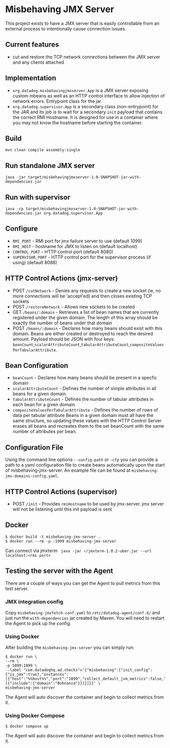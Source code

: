 # Misbehaving JMX Server
This project exists to have a JMX server that is easily controllable from an external process
to intentionally cause connection issues.

## Current features
- cut and restore the TCP network connections between the JMX server and any clients attached

## Implementation
- `org.datadog.misbehavingjmxserver.App` is a JMX server exposing custom mbeans
as well as an HTTP control interface to allow injection of network errors. Entrypoint class for the jar.
- `org.datadog.supervisor.App` is a secondary class (non-entrypoint) for the JAR and its job is to wait for
a secondary `init` payload that contains the correct RMI Hostname. It is designed for use in a container where you may not know the hostname before starting the container.

## Build
`mvn clean compile assembly:single`

## Run standalone JMX server
`java -jar target/misbehavingjmxserver-1.0-SNAPSHOT-jar-with-dependencies.jar`

## Run with supervisor
`java -cp target/misbehavingjmxserver-1.0-SNAPSHOT-jar-with-dependencies.jar org.datadog.supervisor.App`

## Configure
- `RMI_PORT` - RMI port for jmx failure server to use (default 1099)
- `RMI_HOST` - hostname for JMX to listen on (default localhost)
- `CONTROL_PORT` - HTTP control port (default 8080)
- `SUPERVISOR_PORT` - HTTP control port for the supervisor process (if using) (default 8088)

## HTTP Control Actions (jmx-server)
- POST `/cutNetwork` - Denies any requests to create a new socket (ie, no more connections will be 'accept'ed) and then closes existing TCP sockets
- POST `/restoreNetwork` - Allows new sockets to be created
- GET `/beans/:domain` - Retrieves a list of bean names that are currently registered under the given domain. The length of this array should be exactly the number of beans under that domain
- POST `/beans/:domain` - Declares how many beans should exist with this domain. Beans are either created or destroyed to reach the desired amount. Payload should be JSON with four keys: `beanCount`,`scalarAttributeCount`,`tabularAttributeCount`,`compositeValuesPerTabularAttribute`.

## Bean Configuration
- `beanCount` - Declares how many beans should be present in a specfic domain
- `scalarAttributeCount` - Defines the number of simple attributes in all beans for a given domain
- `tabularAttributeCount` - Defines the number of tabular attributes in each bean for a given domain
- `compositeValuesPerTabularAttribute` - Defines the number of rows of data per tabular attribute
Beans in a given domain must all have the same structure, so updating these values with the HTTP Control Server erases all beans and recreates them to the set beanCount with the same number of attributes per bean.

## Configuration File
Using the command line options `--config-path` or `-cfp` you can provide a path to a yaml configuration file to create beans automatically upon the start of misbehaving-jmx-server.
An example file can be found at `misbehaving-jmx-domains-config.yaml`.


## HTTP Control Actions (supervisor)
- POST `/init` - Provides `rmiHostname` to be used by jmx-server. jmx server will not be listening until this init payload is sent

## Docker
```
$ docker build -t misbehaving-jmx-server .
$ docker run --rm -p :1099 misbehaving-jmx-server
```

Can connect via jmxterm ` java -jar ~/jmxterm-1.0.2-uber.jar --url localhost:<rmi port>`

## Testing the server with the Agent

There are a couple of ways you can get the Agent to pull metrics from this test server.

### JMX integration config

Copy `misbehaving-jmxfetch-conf.yaml` to `/etc/datadog-agent/conf.d/` and just run the `with-dependencies` jar created by Maven.
You will need to restart the Agent to pick up the config.

### Using Docker

After building the `misbehaving-jmx-server` you can simply run:

```shell
$ docker run \
--rm \
-p 1099:1099 \
--label "com.datadoghq.ad.checks"='{"misbehaving":{"init_config":{"is_jmx":true},"instances":[{"host":"%%host%%","port":"1099","collect_default_jvm_metrics":false,"max_returned_metrics":300000,"conf":[{"include":{"domain":"Bohnanza"}}]}]}}' \
misbehaving-jmx-server
```

The Agent will auto discover the container and begin to collect metrics from it.

### Using Docker Compose

```shell
$ docker compose up
```

The Agent will auto discover the container and begin to collect metrics from it.
